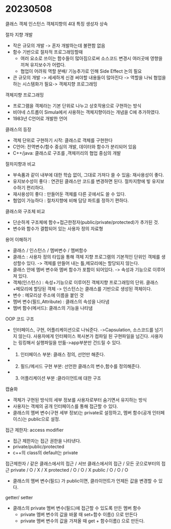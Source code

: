 # 20230508

클래스
객체
인스턴스
객체지향의 4대 특징
생성자
상속

절차 지향 개발

- 작은 규모의 개발 -> 혼자 개발하는데 불편함 없음
- 함수 기반으로 절차적 프로그래밍할때
  - 여러 요소로 쓰이는 함수들이 많아짐으로써 소스코드 변경시 여러곳에 영향을 끼쳐 유지보수가 어렵다.
  - 협업이 어려워 역할 분배/ 기능추가로 인해 Side Effect 논의 필요
- 큰 규모의 개발 -> 세세하게 신경 써야할 내용들이 많아진다 -> 역할을 나눠 협업을 하는 시스템화가 필요-> 객체지향 프로그래밍

객체지향 프로그래밍

- 프로그램을 객체라는 기본 단위로 나누고 상호작용으로 구현하는 방식
- 비야네 스트롭이 Simula에서 사용하는 객체지향이라는 개념을 C에 추가하였다.
- 1983년 C언어로 개발한 언어

클래스의 등장

- 객체 단위로 구현하기 시작: 클래스로 객체를 구현한다
- C언어: 전역변수/함수 중심의 개발, 데이터와 함수가 분리되어 있음
- C++/java: 클래스로 구조를 ,객체끼리의 협업 중심의 개발

절차지향과 비교

- 부속품과 같이 내부에 대한 학습 없이, 그대로 가져다 쓸 수 있음: 재사용성이 좋다.
- 유지보수성이 좋다 : 연관된 클래스만 코드를 변경하면 된다. 절차지향에 빟 유지보수하기 편리하다.
- 재사용성이 좋다 : 만들어둔 객체를 다른 곳에서도 쓸 수 있다.
- 협업이 가능하다 : 절차지향에 비해 담당 파트를 정하기 편하다.

클래스와 구조체 비교

- 단순하게 구조체에 함수+접근한정자(public/private/protected)가 추가된 것.
- 변수와 함수가 결합되어 있는 사용자 정의 자료형

용어 이해하기

- 클래스 / 인스턴스 / 멤버변수 / 멤버함수
- 클래스 : 사용자 정의 타입을 통해 객체 지향 프로그램의 기본적인 단위인 객체를 생성할수 있다. 
  -> 객체를 만들어 내는 틀,메모리에는 할당되지 않는다.
- 클래스 안에 멤버 변수와 멤버 함수가 포함이 되어있다. -> 속성과 기능으로 이루어져 있다.
- 객체(인스턴스) : 속성+기능으로 이루어진 객체지향 프로그래밍의 단위. 클래스 +메모리에 할당된 객체
  -> 인스턴스는 클래스를 기반으로 생성된 객체이다.
- 변수 : 메모리상 주소에 이름을 붙인 것
- 멤버 변수(필드,Attribute) : 클래스의 속성을 나타냄
- 멤버 함수(메서드): 클래스의 기능을 나타냄

OOP 코드 구조

- 인터페이스, 구현, 어플리케이션으로 나눠준다. ->Capsulation, 소스코드를 넘기지 않는다. 사용자에게 인터페이스 복사본가 컴파일 된 구현파일을 넘긴다. 사용자는 링킹해서 실행파일을 만듦->app부분만 건드릴 수 있다.
- 1. 인터페이스 부분: 클래스 정의, 선언만 해준다.
- 2. 필드/메서드 구현 부분: 선언한 클래스의 변수,함수를 정의해준다.
- 3. 어플리케이션 부분 :클라이언트에 대한 구조

캡슐화

- 객체가 구현된 방식의 세부 정보를 사용자로부터 숨기면서 유지하는 방식
- 사용자는 객체의 공개 인터페이스를 통해 접근할 수 있다.
- 클래스의 멤버 변수(구현 세부 정보)는 private로 설정하고, 멤버 함수(공개 인터페이스)는 public으로 설정.

접근 제한자: access modifier

- 접근 제한자는 접근 권한을 나타낸다.
- private/public/protected
- c++의 class의 default는 private

접근제한자  / 같은 클래스에서의 접근  / 서브 클래스에서의 접근  / 모든 곳으로부터의 접근
private / O / X / X
protected / O / O / X
public  /  O  / O  / O

- 클래스의 멤버 변수(필드) 가 public이면, 클라이언트가 언제든 값을 변경할 수 있다.

getter/ setter

- 클래스의 private 멤버 변수(필드)에 접근할 수 있도록 만든 멤버 함수
  - private 멤버 변수의 값을 바꿀 때 set+함수 이름() 으로 만든다
  - private 멤버 변수의 값을 가져올 때 get + 함수이름() 으로 만든다.

